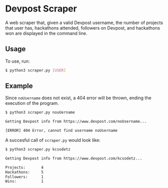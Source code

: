 # Devpost Scraper 

A web scraper that, given a valid Devpost username, the number of projects that user has, hackathons attended, followers on Devpost, and hackathons won are displayed in the command line.

## Usage

To use, run:

```sh
$ python3 scraper.py [USER]

```

## Example

Since `noUsername` does not exist, a 404 error will be thrown, ending the execution of the program.

```sh
$ python3 scraper.py nouUername

Getting Devpost info from https://www.devpost.com/noUsername...

[ERROR] 404 Error, cannot find username noUsername

```

A succesful call of `scraper.py` would look like:

```sh
$ python3 scraper.py kcsodetz

Getting Devpost info from https://www.devpost.com/kcsodetz...

Projects:       4
Hackathons:     5
Followers:      1
Wins:           1

```
